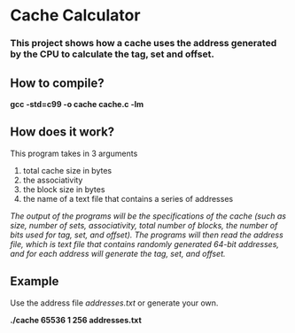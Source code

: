 # Cache Calculator
### This project shows how a cache uses the address generated by the CPU to calculate the tag, set and offset.

## How to compile?
__gcc -std=c99 -o cache cache.c -lm__

## How does it work?
This program takes in 3 arguments
1. total cache size in bytes
2. the associativity
3. the block size in bytes
4. the name of a text file that contains a series of addresses

*The output of the programs will be the specifications of the cache (such as size, number of sets, associativity, total number of blocks, the number of bits used for tag, set, and offset). The programs will then read the address file, which is text file that contains randomly generated 64-bit addresses, and for each address will generate the tag, set, and offset.*

## Example
Use the address file *addresses.txt* or generate your own.

__./cache 65536 1 256 addresses.txt__
